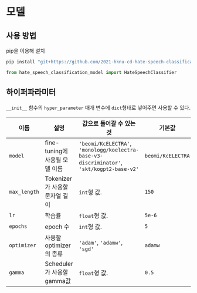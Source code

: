 # 모델

## 사용 방법
pip을 이용해 설치
```sh
pip install "git+https://github.com/2021-hknu-cd-hate-speech-classification/model.git"
```

```py
from hate_speech_classification_model import HateSpeechClassifier
```

## 하이퍼파라미터
`__init__` 함수의 `hyper_parameter` 매개 변수에 `dict`형태로 넣어주면 사용할 수 있다.

| 이름 | 설명 | 값으로 들어갈 수 있는 것 | 기본값 |
|--|--|--| -- |
| `model` | fine-tuning에 사용될 모델 이름 | `'beomi/KcELECTRA'`, `'monologg/koelectra-base-v3-discriminator'`, `'skt/kogpt2-base-v2'`| `beomi/KcELECTRA` |
| `max_length` | Tokenizer가 사용할 문자열 길이 | `int`형 값. | `150` |
| `lr` | 학습률 | `float`형 값. | `5e-6` |
| `epochs` | epoch 수 | `int`형 값. | `5` |
| `optimizer` | 사용할 optimizer의 종류 | `'adam'`, `'adamw'`, `'sgd'` | `adamw` |
| `gamma` | Scheduler가 사용할 gamma값 | `float`형 값. | `0.5` |
